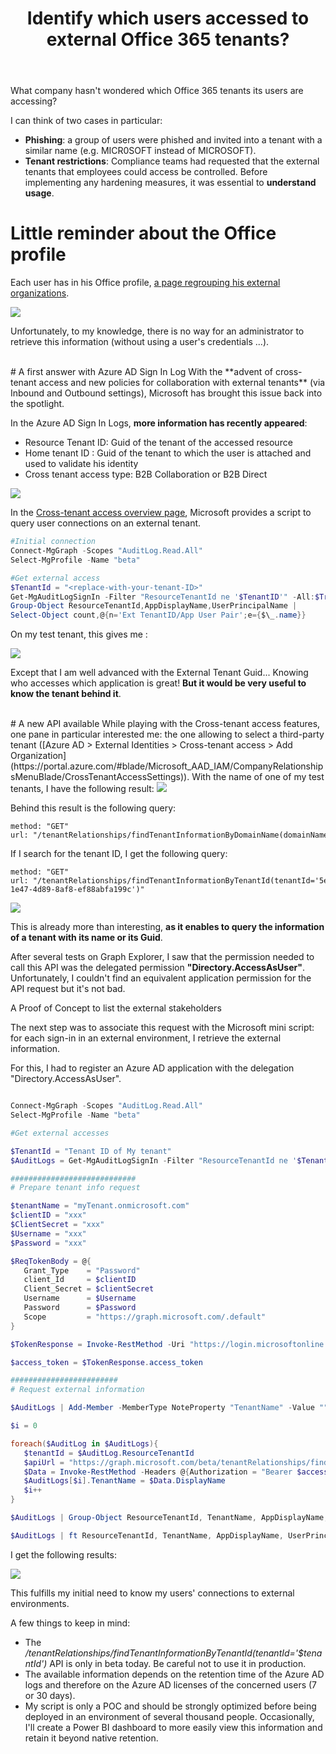 ﻿---
title: "Identify which users accessed to external Office 365 tenants?"
subtitle:
excerpt: "With new Cross-tenant access capabilities, it is now possible to identify wich external tenants are accessed by your users."    
tags:
  - Microsoft 365
  - Monitoring
  - Office 365
  - Azure AD
  - Cross-tenant access
header_img : "./assets/img/posts/2022-03-29_Identify-who-accessed-to-external-tenants_2.png"
---


What company hasn't wondered which Office 365 tenants its users are accessing? 

I can think of two cases in particular: 
- **Phishing**: a group of users were phished and invited into a tenant with a similar name (e.g. MICR0SOFT instead of MICROSOFT). 
- **Tenant restrictions**: Compliance teams had requested that the external tenants that employees could access be controlled. Before implementing any hardening measures, it was essential to **understand usage**. 

# Little reminder about the Office profile

Each user has in his Office profile, [a page regrouping his external organizations](https://myaccount.microsoft.com/organizations). 

<img src="https://thijoubert.github.io/assets/img/posts/2022-03-29_Identify-who-accessed-to-external-tenants_1.png" >

Unfortunately, to my knowledge, there is no way for an administrator to retrieve this information (without using a user's credentials ...).


<br/>
# A first answer with Azure AD Sign In Log
With the **advent of cross-tenant access and new policies for collaboration with external tenants** (via Inbound and Outbound settings), Microsoft has brought this issue back into the spotlight. 

In the Azure AD Sign In Logs, **more information has recently appeared**: 

- Resource Tenant ID: Guid of the tenant of the accessed resource
- Home tenant ID : Guid of the tenant to which the user is attached and used to validate his identity
- Cross tenant access type: B2B Collaboration or B2B Direct

<img src="https://thijoubert.github.io/assets/img/posts/2022-03-29_Identify-who-accessed-to-external-tenants_2.png" >

In the [Cross-tenant access overview page](https://docs.microsoft.com/en-us/azure/active-directory/external-identities/cross-tenant-access-overview#sign-in-logs-powershell-script), Microsoft provides a script to query user connections on an external tenant.

```powershell
#Initial connection
Connect-MgGraph -Scopes "AuditLog.Read.All"
Select-MgProfile -Name "beta"

#Get external access
$TenantId = "<replace-with-your-tenant-ID>"
Get-MgAuditLogSignIn -Filter "ResourceTenantId ne '$TenantID'" -All:$True |
Group-Object ResourceTenantId,AppDisplayName,UserPrincipalName |
Select-Object count,@{n='Ext TenantID/App User Pair';e={$\_.name}}
```

On my test tenant, this gives me : 

<img src="https://thijoubert.github.io/assets/img/posts/2022-03-29_Identify-who-accessed-to-external-tenants_3.png" >

Except that I am well advanced with the External Tenant Guid... Knowing who accesses which application is great! **But it would be very useful to know the tenant behind it**.


<br/>
# A new API available
While playing with the Cross-tenant access features, one pane in particular interested me: the one allowing to select a third-party tenant ([Azure AD > External Identities > Cross-tenant access > Add Organization](https://portal.azure.com/#blade/Microsoft_AAD_IAM/CompanyRelationshipsMenuBlade/CrossTenantAccessSettings)). With the name of one of my test tenants, I have the following result: 

<img src="https://thijoubert.github.io/assets/img/posts/2022-03-29_Identify-who-accessed-to-external-tenants_4.png" >

Behind this result is the following query:

```
method: "GET"
url: "/tenantRelationships/findTenantInformationByDomainName(domainName='dwpsecurity.onmicrosoft.com')"
```

If I search for the tenant ID, I get the following query: 

```
method: "GET"
url: "/tenantRelationships/findTenantInformationByTenantId(tenantId='5eb0364a-1e47-4d89-8af8-ef88abfa199c')"
```

<img src="https://thijoubert.github.io/assets/img/posts/2022-03-29_Identify-who-accessed-to-external-tenants_5.png" >

This is already more than interesting, **as it enables to query the information of a tenant with its name or its Guid**.  

After several tests on Graph Explorer, I saw that the permission needed to call this API was the delegated permission **"Directory.AccessAsUser"**. Unfortunately, I couldn't find an equivalent application permission for the API request but it's not bad.

A Proof of Concept to list the external stakeholders

The next step was to associate this request with the Microsoft mini script: for each sign-in in an external environment, I retrieve the external information. 

For this, I had to register an Azure AD application with the delegation "Directory.AccessAsUser". 

```powershell

Connect-MgGraph -Scopes "AuditLog.Read.All"
Select-MgProfile -Name "beta"

#Get external accesses

$TenantId = "Tenant ID of My tenant"
$AuditLogs = Get-MgAuditLogSignIn -Filter "ResourceTenantId ne '$TenantID'" -All:$True 

############################
# Prepare tenant info request 

$tenantName = "myTenant.onmicrosoft.com"
$clientID = "xxx"
$ClientSecret = "xxx"
$Username = "xxx"
$Password = "xxx"

$ReqTokenBody = @{
   Grant_Type    = "Password"
   client_Id     = $clientID
   Client_Secret = $clientSecret
   Username      = $Username
   Password      = $Password
   Scope         = "https://graph.microsoft.com/.default"
} 

$TokenResponse = Invoke-RestMethod -Uri "https://login.microsoftonline.com/$TenantName/oauth2/v2.0/token" -Method POST -Body $ReqTokenBody

$access_token = $TokenResponse.access_token

########################
# Request external information

$AuditLogs | Add-Member -MemberType NoteProperty "TenantName" -Value "" 

$i = 0

foreach($AuditLog in $AuditLogs){
   $tenantId = $AuditLog.ResourceTenantId
   $apiUrl = "https://graph.microsoft.com/beta/tenantRelationships/findTenantInformationByTenantId(tenantId='$tenantId')"
   $Data = Invoke-RestMethod -Headers @{Authorization = "Bearer $access_token"} -Uri $apiUrl -Method Get
   $AuditLogs[$i].TenantName = $Data.DisplayName
   $i++
}

$AuditLogs | Group-Object ResourceTenantId, TenantName, AppDisplayName, UserPrincipalName | Select-Object count,@{n='Ext TenantID/App User Pair';e={$\_.name}}

$AuditLogs | ft ResourceTenantId, TenantName, AppDisplayName, UserPrincipalName 

```

I get the following results: 

<img src="https://thijoubert.github.io/assets/img/posts/2022-03-29_Identify-who-accessed-to-external-tenants_6.png">

This fulfills my initial need to know my users' connections to external environments. 

A few things to keep in mind: 
- The */tenantRelationships/findTenantInformationByTenantId(tenantId='$tenantId')* API is only in beta today. Be careful not to use it in production. 
- The available information depends on the retention time of the Azure AD logs and therefore on the Azure AD licenses of the concerned users (7 or 30 days). 
- My script is only a POC and should be strongly optimized before being deployed in an environment of several thousand people. Occasionally, I'll create a Power BI dashboard to more easily view this information and retain it beyond native retention. 